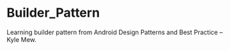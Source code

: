 # Builder_Pattern
Learning builder pattern from Android Design Patterns and Best Practice – Kyle Mew.
